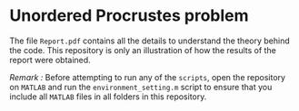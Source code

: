 # Unordered Procrustes problem

The file `Report.pdf` contains all the details to understand the theory behind the code. This repository is only an illustration of how the results of the report were obtained.

*Remark :* Before attempting to run any of the `scripts`, open the repository on `MATLAB` and run the `environment_setting.m` script to ensure that you include all `MATLAB` files in all folders in this repository.
